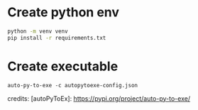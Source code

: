 # Create python env

```bash
python -m venv venv
pip install -r requirements.txt
```

# Create executable

```
auto-py-to-exe -c autopytoexe-config.json
```

credits:
[autoPyToEx]: https://pypi.org/project/auto-py-to-exe/